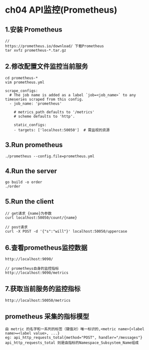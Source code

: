 # ch04 API监控(Prometheus)

## 1.安装 Prometheus
```
// 
https://prometheus.io/download/ 下载Prometheus
tar xvfz prometheus-*.tar.gz
```

## 2.修改配置文件监控当前服务
```
cd prometheus-*
vim prometheus.yml

scrape_configs:
  # The job name is added as a label `job=<job_name>` to any timeseries scraped from this config.
  - job_name: 'prometheus'

    # metrics_path defaults to '/metrics'
    # scheme defaults to 'http'.

    static_configs:
    - targets: ['localhost:50050']  # 需监视的资源
```

## 3.Run prometheus
```
./prometheus --config.file=prometheus.yml
```

## 4.Run the server
```
go build -o order
./order
```

## 5.Run the client
```
// get请求 {name}为参数
curl localhost:50050/count/{name}

// post请求
curl -X POST -d '{"s":"will"}' localhost:50050/uppercase
```

## 6.查看prometheus监控数据
```
http://localhost:9090/

// prometheus自身的监控指标
http://localhost:9090/metrics 
```

## 7.获取当前服务的监控指标
```
http://localhost:50050/metrics
```

## prometheus 采集的指标模型
```
由 metric 的名字和一系列的标签（键值对）唯一标识的,<metric name>{<label name>=<label value>, ...}
eg: api_http_requests_total{method="POST", handler="/messages"}
api_http_requests_total 则是由指标的Namespace_Subsystem_Name组成
```